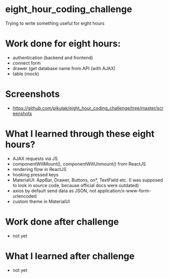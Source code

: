 # eight_hour_coding_challenge
Trying to write something useful for eight hours

# Work done for eight hours:
  * authentication (backend and frontend)
  * connect form
  * drawer (get database name from API (with AJAX)
  * table (mock)
# Screenshots
 * https://github.com/pikulak/eight_hour_coding_challenge/tree/master/screenshots
# What I learned through these eight hours?
  * AJAX requests via JS
  * componentWillMount(), componentWillUnmount() from ReactJS
  * rendering flow in ReactJS
  * hooking pressed keys
  * MaterialUI: AppBar, Drawer, Buttons, on*, TextField etc. (I was supposed to look in source code, because official docs were outdated)
  * axios by default send data as JSON, not application/x-www-form-urlencoded
  * custom theme in MaterialUI

# Work done after challenge
  * not yet
  
# What I learned after challenge
  * not yet
